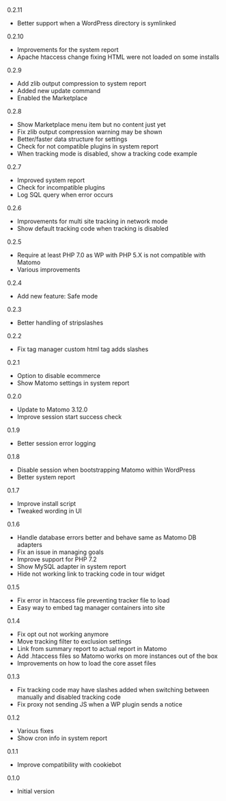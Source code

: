 0.2.11
- Better support when a WordPress directory is symlinked

0.2.10
- Improvements for the system report
- Apache htaccess change fixing HTML were not loaded on some installs

0.2.9
- Add zlib output compression to system report
- Added new update command
- Enabled the Marketplace

0.2.8
- Show Marketplace menu item but no content just yet
- Fix zlib output compression warning may be shown
- Better/faster data structure for settings
- Check for not compatible plugins in system report
- When tracking mode is disabled, show a tracking code example

0.2.7
- Improved system report
- Check for incompatible plugins
- Log SQL query when error occurs

0.2.6
- Improvements for multi site tracking in network mode
- Show default tracking code when tracking is disabled

0.2.5
- Require at least PHP 7.0 as WP with PHP 5.X is not compatible with Matomo
- Various improvements

0.2.4
- Add new feature: Safe mode

0.2.3
- Better handling of stripslashes

0.2.2
- Fix tag manager custom html tag adds slashes

0.2.1
- Option to disable ecommerce
- Show Matomo settings in system report

0.2.0
- Update to Matomo 3.12.0
- Improve session start success check

0.1.9
- Better session error logging

0.1.8
- Disable session when bootstrapping Matomo within WordPress
- Better system report

0.1.7
- Improve install script
- Tweaked wording in UI

0.1.6
- Handle database errors better and behave same as Matomo DB adapters
- Fix an issue in managing goals
- Improve support for PHP 7.2
- Show MySQL adapter in system report
- Hide not working link to tracking code in tour widget

0.1.5
- Fix error in htaccess file preventing tracker file to load
- Easy way to embed tag manager containers into site

0.1.4
- Fix opt out not working anymore
- Move tracking filter to exclusion settings
- Link from summary report to actual report in Matomo
- Add .htaccess files so Matomo works on more instances out of the box
- Improvements on how to load the core asset files

0.1.3
- Fix tracking code may have slashes added when switching between manually and disabled tracking code
- Fix proxy not sending JS when a WP plugin sends a notice

0.1.2
- Various fixes
- Show cron info in system report

0.1.1
- Improve compatibility with cookiebot

0.1.0
- Initial version
